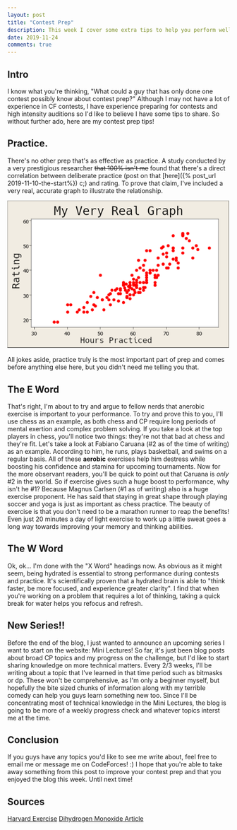```yaml
---
layout: post
title: "Contest Prep"
description: This week I cover some extra tips to help you perform well during CodeForces/AtCoder contests.
date: 2019-11-24
comments: true
---
```


## Intro
I know what you're thinking, "What could a guy that has only done one contest
possibly know about contest prep?" Although I may not have a lot of experience
in CF contests, I have experience preparing for contests and high intensity
auditions so I'd like to believe I have some tips to share. So without further
ado, here are my contest prep tips!

## Practice.
There's no other prep that's as effective as practice. A study conducted by a
very prestigious researcher ~~that 100% isn't me~~ found that there's a direct
correlation between deliberate practice (post on that [here]({% post_url
2019-11-10-the-start%}) c;) and rating. To prove that claim, I've included a
very real, accurate graph to illustrate the relationship.
    
![Absolutely Real Graph](/assets/fake_graph.png#center)

All jokes aside, practice truly is the most important part of prep and comes before
anything else here, but you didn't need me telling you that.

## The E Word
That's right, I'm about to try and argue to fellow nerds that anerobic exercise
is important to your performance. To try and prove this to you, I'll use chess
as an example, as both chess and CP require long periods of mental exertion and
complex problem solving. If you take a look at the top players in chess, you'll
notice two things: they're not that bad at chess and they're fit. Let's take a
look at Fabiano Caruana (#2 as of the time of writing) as an example. According
to him, he runs, plays basketball, and swims on a regular basis. All of these
**aerobic** exercises help him destress while boosting his confidence and
stamina for upcoming tournaments. Now for the more observant readers, you'll be
quick to point out that Caruana is *only* #2 in the world. So if exercise gives
such a huge boost to performance, why isn't he #1?  Because Magnus Carlsen (#1
as of writing) also is a huge exercise proponent. He has said that staying in
great shape through playing soccer and yoga is just as important as chess
practice. The beauty of exercise is that you don't need to be a marathon runner
to reap the benefits! Even just 20 minutes a day of light exercise to work up a
little sweat goes a long way towards improving your memory and thinking
abilities. 

## The W Word
Ok, ok... I'm done with the "X Word" headings now. As obvious as it might seem,
being hydrated is essential to strong performance during contests and practice.
It's scientifically proven that a hydrated brain is able to "think faster, be
more focused, and experience greater clarity". I find that when
you're working on a problem that requires a lot of thinking, taking a quick
break for water helps you refocus and refresh. 

## New Series!!
Before the end of the blog, I just wanted to announce an upcoming series I want
to start on the website: Mini Lectures! So far, it's just been blog posts about
broad CP topics and my progress on the challenge, but I'd like to start sharing
knowledge on more technical matters. Every 2/3 weeks, I'll be writing about a
topic that I've learned in that time period such as bitmasks or dp. These won't
be comprehensive, as I'm only a beginner myself, but hopefully the bite sized
chunks of information along with my terrible comedy can help you guys learn
something new too. Since I'll be concentrating most of technical knowledge in
the Mini Lectures, the blog is going to be more of a weekly progress check and
whatever topics interst me at the time.

## Conclusion
If you guys have any topics you'd like to see me write about, feel free to
email me or message me on CodeForces! :) I hope that you're able to take away
something from this post to improve your contest prep and that you enjoyed the
blog this week. Until next time!

## Sources
[Harvard Exercise](https://www.health.harvard.edu/blog/regular-exercise-changes-brain-improve-memory-thinking-skills-201404097110)
[Dihydrogen Monoxide Article](https://shcs.ucdavis.edu/blog/archive/healthy-habits/your-brain-h2o)
